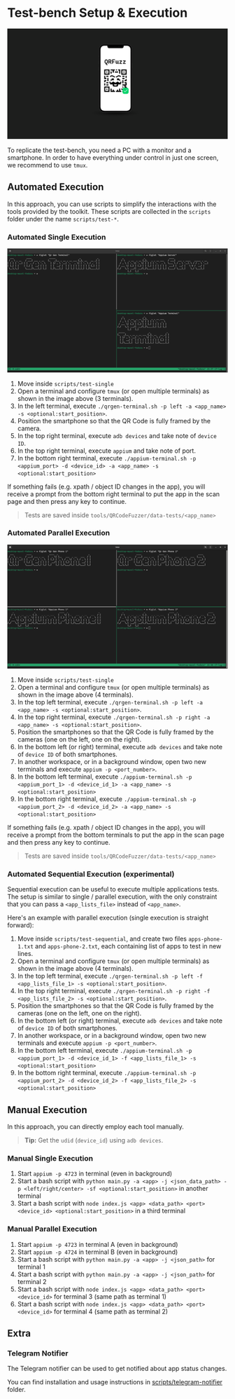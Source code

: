 # Test-bench Setup & Execution

![QRFuzz banner](images/qrfuzz-banner.png)

To replicate the test-bench, you need a PC with a monitor and a smartphone.
In order to have everything under control in just one screen, we recommend to use `tmux`.

## Automated Execution

In this approach, you can use scripts to simplify the interactions with the tools provided by the toolkit. These scripts are collected in the `scripts` folder under the name `scripts/test-*`.

### Automated Single Execution

![tmux-single-example](images/terminal-tmux-single.png)

1. Move inside `scripts/test-single`
2. Open a terminal and configure `tmux` (or open multiple terminals) as shown in the image above (3 terminals).
3. In the left terminal, execute `./qrgen-terminal.sh -p left -a <app_name> -s <optional:start_position>`.
4. Position the smartphone so that the QR Code is fully framed by the camera.
5. In the top right terminal, execute `adb devices` and take note of `device ID`.
6. In the top right terminal, execute `appium` and take note of port.
7. In the bottom right terminal, execute `./appium-terminal.sh -p <appium_port> -d <device_id> -a <app_name> -s <optional:start_position>`

If something fails (e.g. xpath / object ID changes in the app), you will receive a prompt from the bottom right terminal to put the app in the scan page and then press any key to continue.

> Tests are saved inside `tools/QRCodeFuzzer/data-tests/<app_name>`

### Automated Parallel Execution

![tmux-parallel-example](images/terminal-tmux-parallel.png)

1. Move inside `scripts/test-single`
2. Open a terminal and configure `tmux` (or open multiple terminals) as shown in the image above (4 terminals).
3. In the top left terminal, execute `./qrgen-terminal.sh -p left -a <app_name> -s <optional:start_position>`.
4. In the top right terminal, execute `./qrgen-terminal.sh -p right -a <app_name> -s <optional:start_position>`.
5. Position the smartphones so that the QR Code is fully framed by the cameras (one on the left, one on the right).
6. In the bottom left (or right) terminal, execute `adb devices` and take note of `device ID` of both smartphones.
7. In another workspace, or in a background window, open two new terminals and execute `appium -p <port_number>`.
8. In the bottom left terminal, execute `./appium-terminal.sh -p <appium_port_1> -d <device_id_1> -a <app_name> -s <optional:start_position>`
9. In the bottom right terminal, execute `./appium-terminal.sh -p <appium_port_2> -d <device_id_2> -a <app_name> -s <optional:start_position>`

If something fails (e.g. xpath / object ID changes in the app), you will receive a prompt from the bottom terminals to put the app in the scan page and then press any key to continue.

> Tests are saved inside `tools/QRCodeFuzzer/data-tests/<app_name>`

### Automated Sequential Execution (experimental)

Sequential execution can be useful to execute multiple applications tests.
The setup is similar to single / parallel execution, with the only constraint that you can pass a `<app_lists_file>` instead of `<app_name>`.

Here's an example with parallel execution (single execution is straight forward):

1. Move inside `scripts/test-sequential`, and create two files `apps-phone-1.txt` and `apps-phone-2.txt`, each containing list of apps to test in new lines.
2. Open a terminal and configure `tmux` (or open multiple terminals) as shown in the image above (4 terminals).
3. In the top left terminal, execute `./qrgen-terminal.sh -p left -f <app_lists_file_1> -s <optional:start_position>`.
4. In the top right terminal, execute `./qrgen-terminal.sh -p right -f <app_lists_file_2> -s <optional:start_position>`.
5. Position the smartphones so that the QR Code is fully framed by the cameras (one on the left, one on the right).
6. In the bottom left (or right) terminal, execute `adb devices` and take note of `device ID` of both smartphones.
7. In another workspace, or in a background window, open two new terminals and execute `appium -p <port_number>`.
8. In the bottom left terminal, execute `./appium-terminal.sh -p <appium_port_1> -d <device_id_1> -f <app_lists_file_1> -s <optional:start_position>`
9. In the bottom right terminal, execute `./appium-terminal.sh -p <appium_port_2> -d <device_id_2> -f <app_lists_file_2> -s <optional:start_position>`

## Manual Execution

In this approach, you can directly employ each tool manually.

> **Tip:** Get the `udid` (`device_id`) using `adb devices`.

### Manual Single Execution

1. Start `appium -p 4723` in terminal (even in background)
2. Start a bash script with `python main.py -a <app> -j <json_data_path> -p <left/right/center> -sf <optional:start_position>` in another terminal
3. Start a bash script with `node index.js <app> <data_path> <port> <device_id> <optional:start_position>` in a third terminal

### Manual Parallel Execution

1. Start `appium -p 4723` in terminal A (even in background)
2. Start `appium -p 4724` in terminal B (even in background)
3. Start a bash script with `python main.py -a <app> -j <json_path>` for terminal 1
4. Start a bash script with `python main.py -a <app> -j <json_path>` for terminal 2
5. Start a bash script with `node index.js <app> <data_path> <port> <device_id>` for terminal 3 (same path as terminal 1)
6. Start a bash script with `node index.js <app> <data_path> <port> <device_id>` for terminal 4 (same path as terminal 2)

## Extra

### Telegram Notifier

The Telegram notifier can be used to get notified about app status changes.

You can find installation and usage instructions in [scripts/telegram-notifier](../scripts/telegram-notifier/README.md) folder.
